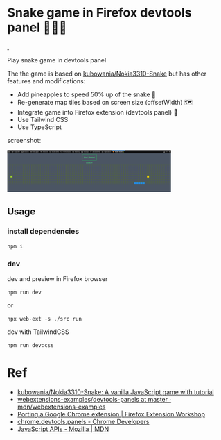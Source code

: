 
# Snake game in Firefox devtools panel 🦊🔬🐍
<p>
<a href="https://github.com/vansteki/snake-game-firefox-ext/actions">
  <img src="https://img.shields.io/github/workflow/status/vansteki/snake-game-firefox-ext/CI?style=for-the-badge" alt="">
</a>
<a href="">
  <img src="https://img.shields.io/github/license/vansteki/snake-game-firefox-ext?style=for-the-badge" alt="">
</a>
</p>

Play snake game in devtools panel

The the game is based on [kubowania/Nokia3310-Snake](https://github.com/kubowania/Nokia3310-Snake) but has other features and modifications:

- Add pineapples to speed 50% up of the snake 🍍
- Re-generate map tiles based on screen size (offsetWidth) 🗺
- Integrate game into Firefox extension (devtools panel) 🦊
- Use Tailwind CSS
- Use TypeScript

screenshot:

<img src="./screenshots/screenshot1.png" width="75%" alt="screenshot">


## Usage
### install dependencies
```
npm i
```

### dev

dev and preview in Firefox browser
```
npm run dev
```
or
```
npx web-ext -s ./src run
```

dev with TailwindCSS
```
npm run dev:css
```

# Ref

* [kubowania/Nokia3310-Snake: A vanilla JavaScript game with tutorial](https://github.com/kubowania/Nokia3310-Snake "kubowania/Nokia3310-Snake: A vanilla JavaScript game with tutorial")
* [webextensions-examples/devtools-panels at master · mdn/webextensions-examples](https://github.com/mdn/webextensions-examples/tree/master/devtools-panels "webextensions-examples/devtools-panels at master · mdn/webextensions-examples")
* [Porting a Google Chrome extension | Firefox Extension Workshop](https://extensionworkshop.com/documentation/develop/porting-a-google-chrome-extension/ "Porting a Google Chrome extension | Firefox Extension Workshop")
* [chrome.devtools.panels - Chrome Developers](https://developer.chrome.com/docs/extensions/reference/devtools_panels/ "chrome.devtools.panels - Chrome Developers")
* [JavaScript APIs - Mozilla | MDN](https://developer.mozilla.org/en-US/docs/Mozilla/Add-ons/WebExtensions/API "JavaScript APIs - Mozilla | MDN")
